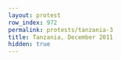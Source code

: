 ```yaml
---
layout: protest
row_index: 972
permalink: protests/tanzania-3
title: Tanzania, December 2011
hidden: true
---
```

